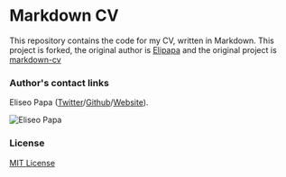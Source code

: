 # Markdown CV
This repository contains the code for my CV, written in Markdown. This project
is forked, the original author is [Elipapa](http://github.com/elipapa) and the
original project is [markdown-cv](http://elipapa.github.io/markdown-cv)

### Author's contact links

Eliseo Papa ([Twitter](http://twitter.com/elipapa)/[Github](http://github.com/elipapa)/[Website](https://elipapa.github.io)).

![Eliseo Papa](https://s.gravatar.com/avatar/eae1f0c01afda2bed9ce9cb88f6873f6?s=100)

### License

[MIT License](https://github.com/elipapa/markdown-cv/blob/master/LICENSE)
